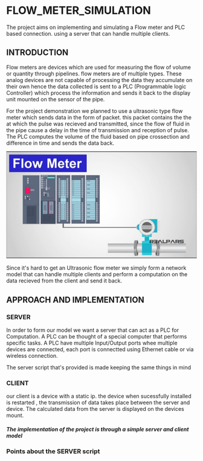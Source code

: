 # FLOW_METER_SIMULATION
The project aims on implementing and simulating a Flow meter and PLC based connection. using a server that can handle multiple clients.

## INTRODUCTION
Flow meters are devices which are used for measuring the flow of volume or quantity through pipelines.
flow meters are of multiple types. These analog devices are not capable of processing the data they accumulate on their own
hence the data collected is sent to a PLC (Programmable logic Controller) which process the information and sends it back to the display unit mounted on the sensor of the pipe.

For the project demonstration we planned to use a ultrasonic type flow meter which sends data in the form of packet. this packet contains the the at which the pulse was recieved and transmitted, since the flow of fluid in the pipe cause a delay in the time of transmission and reception of pulse.   
The PLC computes the volume of the fluid based on pipe crossection and difference in time and sends the data back.

![](images/flow_config.jpg)

Since it's hard to get an Ultrasonic flow meter we simply form a network model that can handle multiple clients and perform a
computation on the data recieved from the client and send it back. 

## APPROACH AND IMPLEMENTATION
### SERVER
In order to form our model we want a server that can act as a PLC for Computation. A PLC can be thought of a special computer that performs specific tasks. A PLC have multiple Input/Output ports whee multiple devices are connected, each port is connectted using Ethernet cable or via wireless connection.

The server script that's provided is made keeping the same things in mind
### CLIENT
our client is a device with a static ip. the device when sucessfully installed is restarted , the transmission of data takes place between the server and device. The calculated data from the server is displayed on the devices mount.

##### The implementation of the project is through a simple server and client model

### Points about the SERVER script


